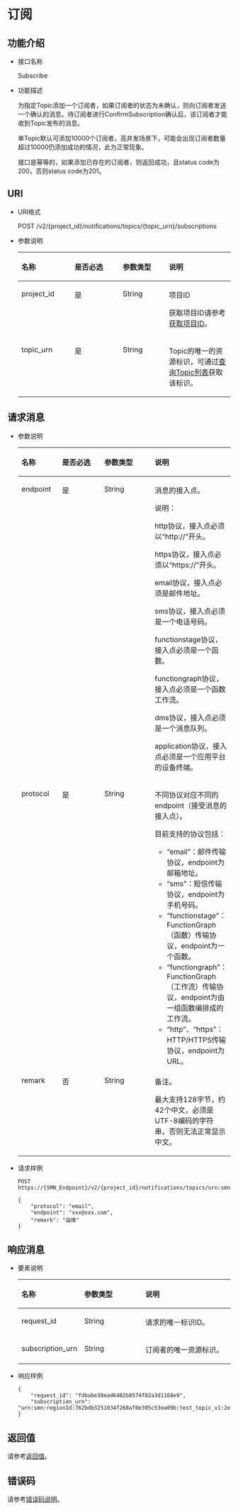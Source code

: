 # 订阅<a name="ZH-CN_TOPIC_0036016760"></a>

## 功能介绍<a name="section28602718"></a>

-   接口名称

    Subscribe


-   功能描述

    为指定Topic添加一个订阅者，如果订阅者的状态为未确认，则向订阅者发送一个确认的消息。待订阅者进行ConfirmSubscription确认后，该订阅者才能收到Topic发布的消息。

    单Topic默认可添加10000个订阅者，高并发场景下，可能会出现订阅者数量超过10000仍添加成功的情况，此为正常现象。

    接口是幂等的，如果添加已存在的订阅者，则返回成功，且status code为200，否则status code为201。


## URI<a name="section56097870"></a>

-   URI格式

    POST /v2/\{project\_id\}/notifications/topics/\{topic\_urn\}/subscriptions


-   参数说明

    <a name="table33640543"></a>
    <table><thead align="left"><tr id="row18743339"><th class="cellrowborder" valign="top" width="25%" id="mcps1.1.5.1.1"><p id="p41815528"><a name="p41815528"></a><a name="p41815528"></a>名称</p>
    </th>
    <th class="cellrowborder" valign="top" width="22.650000000000002%" id="mcps1.1.5.1.2"><p id="p31614597"><a name="p31614597"></a><a name="p31614597"></a>是否必选</p>
    </th>
    <th class="cellrowborder" valign="top" width="21.709999999999997%" id="mcps1.1.5.1.3"><p id="p10645546"><a name="p10645546"></a><a name="p10645546"></a>参数类型</p>
    </th>
    <th class="cellrowborder" valign="top" width="30.64%" id="mcps1.1.5.1.4"><p id="p56982912"><a name="p56982912"></a><a name="p56982912"></a>说明</p>
    </th>
    </tr>
    </thead>
    <tbody><tr id="row1408093"><td class="cellrowborder" valign="top" width="25%" headers="mcps1.1.5.1.1 "><p id="p46946741"><a name="p46946741"></a><a name="p46946741"></a>project_id</p>
    </td>
    <td class="cellrowborder" valign="top" width="22.650000000000002%" headers="mcps1.1.5.1.2 "><p id="p44589661"><a name="p44589661"></a><a name="p44589661"></a>是</p>
    </td>
    <td class="cellrowborder" valign="top" width="21.709999999999997%" headers="mcps1.1.5.1.3 "><p id="p54992765"><a name="p54992765"></a><a name="p54992765"></a>String</p>
    </td>
    <td class="cellrowborder" valign="top" width="30.64%" headers="mcps1.1.5.1.4 "><p id="p11652542155129"><a name="p11652542155129"></a><a name="p11652542155129"></a>项目ID</p>
    <p id="p25228990"><a name="p25228990"></a><a name="p25228990"></a>获取项目ID请参考<a href="获取项目ID.md">获取项目ID</a>。</p>
    </td>
    </tr>
    <tr id="row4105351"><td class="cellrowborder" valign="top" width="25%" headers="mcps1.1.5.1.1 "><p id="p64098000"><a name="p64098000"></a><a name="p64098000"></a>topic_urn</p>
    </td>
    <td class="cellrowborder" valign="top" width="22.650000000000002%" headers="mcps1.1.5.1.2 "><p id="p24555510"><a name="p24555510"></a><a name="p24555510"></a>是</p>
    </td>
    <td class="cellrowborder" valign="top" width="21.709999999999997%" headers="mcps1.1.5.1.3 "><p id="p42839264"><a name="p42839264"></a><a name="p42839264"></a>String</p>
    </td>
    <td class="cellrowborder" valign="top" width="30.64%" headers="mcps1.1.5.1.4 "><p id="p47428342"><a name="p47428342"></a><a name="p47428342"></a>Topic的唯一的资源标识，可通过<a href="查询Topic列表.md">查询Topic列表</a>获取该标识。</p>
    </td>
    </tr>
    </tbody>
    </table>


## 请求消息<a name="section35118788"></a>

-   参数说明

    <a name="table66803845"></a>
    <table><thead align="left"><tr id="row57367087"><th class="cellrowborder" valign="top" width="19.24807519248075%" id="mcps1.1.5.1.1"><p id="p16222495"><a name="p16222495"></a><a name="p16222495"></a>名称</p>
    </th>
    <th class="cellrowborder" valign="top" width="20.707929207079292%" id="mcps1.1.5.1.2"><p id="p38953736"><a name="p38953736"></a><a name="p38953736"></a>是否必选</p>
    </th>
    <th class="cellrowborder" valign="top" width="24.417558244175584%" id="mcps1.1.5.1.3"><p id="p1136017"><a name="p1136017"></a><a name="p1136017"></a>参数类型</p>
    </th>
    <th class="cellrowborder" valign="top" width="35.626437356264375%" id="mcps1.1.5.1.4"><p id="p24908514"><a name="p24908514"></a><a name="p24908514"></a>说明</p>
    </th>
    </tr>
    </thead>
    <tbody><tr id="row14679294"><td class="cellrowborder" valign="top" width="19.24807519248075%" headers="mcps1.1.5.1.1 "><p id="p48172185"><a name="p48172185"></a><a name="p48172185"></a>endpoint</p>
    </td>
    <td class="cellrowborder" valign="top" width="20.707929207079292%" headers="mcps1.1.5.1.2 "><p id="p9632925"><a name="p9632925"></a><a name="p9632925"></a>是</p>
    </td>
    <td class="cellrowborder" valign="top" width="24.417558244175584%" headers="mcps1.1.5.1.3 "><p id="p42069424"><a name="p42069424"></a><a name="p42069424"></a>String</p>
    </td>
    <td class="cellrowborder" valign="top" width="35.626437356264375%" headers="mcps1.1.5.1.4 "><p id="p52180221"><a name="p52180221"></a><a name="p52180221"></a>消息的接入点。</p>
    <div class="note" id="note1190810251344"><a name="note1190810251344"></a><a name="note1190810251344"></a><span class="notetitle"> 说明： </span><div class="notebody"><p id="p65848362"><a name="p65848362"></a><a name="p65848362"></a>http协议，接入点必须以“http://”开头。</p>
    <p id="p55764348"><a name="p55764348"></a><a name="p55764348"></a>https协议，接入点必须以“https://”开头。</p>
    <p id="p32117087"><a name="p32117087"></a><a name="p32117087"></a>email协议，接入点必须是邮件地址。</p>
    <p id="p20618333"><a name="p20618333"></a><a name="p20618333"></a>sms协议，接入点必须是一个电话号码。</p>
    <p id="p1308305817721"><a name="p1308305817721"></a><a name="p1308305817721"></a>functionstage协议，接入点必须是一个函数。</p>
    <p id="p24248101450"><a name="p24248101450"></a><a name="p24248101450"></a>functiongraph协议，接入点必须是一个函数工作流。</p>
    <p id="p65014107185812"><a name="p65014107185812"></a><a name="p65014107185812"></a>dms协议，接入点必须是一个消息队列。</p>
    <p id="p7227515142114"><a name="p7227515142114"></a><a name="p7227515142114"></a>application协议，接入点必须是一个应用平台的设备终端。</p>
    </div></div>
    </td>
    </tr>
    <tr id="row51347269"><td class="cellrowborder" valign="top" width="19.24807519248075%" headers="mcps1.1.5.1.1 "><p id="p65488131"><a name="p65488131"></a><a name="p65488131"></a>protocol</p>
    </td>
    <td class="cellrowborder" valign="top" width="20.707929207079292%" headers="mcps1.1.5.1.2 "><p id="p2938434"><a name="p2938434"></a><a name="p2938434"></a>是</p>
    </td>
    <td class="cellrowborder" valign="top" width="24.417558244175584%" headers="mcps1.1.5.1.3 "><p id="p36686634"><a name="p36686634"></a><a name="p36686634"></a>String</p>
    </td>
    <td class="cellrowborder" valign="top" width="35.626437356264375%" headers="mcps1.1.5.1.4 "><p id="p18827362"><a name="p18827362"></a><a name="p18827362"></a>不同协议对应不同的endpoint（接受消息的接入点）。</p>
    <p id="p1555972375816"><a name="p1555972375816"></a><a name="p1555972375816"></a>目前支持的协议包括：</p>
    <a name="ul1777124019573"></a><a name="ul1777124019573"></a><ul id="ul1777124019573"><li>“email”：邮件传输协议，endpoint为邮箱地址。</li><li>“sms”：短信传输协议，endpoint为手机号码。</li><li>“functionstage”：FunctionGraph（函数）传输协议，endpoint为一个函数。</li><li>“functiongraph”：FunctionGraph（工作流）传输协议，endpoint为由一组函数编排成的工作流。</li><li>“http”、“https”：HTTP/HTTPS传输协议，endpoint为URL。</li></ul>
    </td>
    </tr>
    <tr id="row34938791"><td class="cellrowborder" valign="top" width="19.24807519248075%" headers="mcps1.1.5.1.1 "><p id="p11469823"><a name="p11469823"></a><a name="p11469823"></a>remark</p>
    </td>
    <td class="cellrowborder" valign="top" width="20.707929207079292%" headers="mcps1.1.5.1.2 "><p id="p56640484"><a name="p56640484"></a><a name="p56640484"></a>否</p>
    </td>
    <td class="cellrowborder" valign="top" width="24.417558244175584%" headers="mcps1.1.5.1.3 "><p id="p24476477"><a name="p24476477"></a><a name="p24476477"></a>String</p>
    </td>
    <td class="cellrowborder" valign="top" width="35.626437356264375%" headers="mcps1.1.5.1.4 "><p id="p10287856125818"><a name="p10287856125818"></a><a name="p10287856125818"></a>备注。</p>
    <p id="p36437619"><a name="p36437619"></a><a name="p36437619"></a>最大支持128字节，约42个中文，必须是UTF-8编码的字符串，否则无法正常显示中文。</p>
    </td>
    </tr>
    </tbody>
    </table>


-   请求样例

    ```
    POST https://{SMN_Endpoint}/v2/{project_id}/notifications/topics/urn:smn:regionId:762bdb3251034f268af0e395c53ea09b:test_topic_v1/subscriptions
    ```

    ```
    {
        "protocol": "email", 
        "endpoint": "xxx@xxx.com", 
        "remark": "运维"
    } 
    ```


## 响应消息<a name="section47633640"></a>

-   要素说明

    <a name="table58321122"></a>
    <table><thead align="left"><tr id="row60828573"><th class="cellrowborder" valign="top" width="28.910000000000004%" id="mcps1.1.4.1.1"><p id="p28167350"><a name="p28167350"></a><a name="p28167350"></a>名称</p>
    </th>
    <th class="cellrowborder" valign="top" width="28.910000000000004%" id="mcps1.1.4.1.2"><p id="p66962839"><a name="p66962839"></a><a name="p66962839"></a>参数类型</p>
    </th>
    <th class="cellrowborder" valign="top" width="42.18%" id="mcps1.1.4.1.3"><p id="p55280873"><a name="p55280873"></a><a name="p55280873"></a>说明</p>
    </th>
    </tr>
    </thead>
    <tbody><tr id="row41508862"><td class="cellrowborder" valign="top" width="28.910000000000004%" headers="mcps1.1.4.1.1 "><p id="p6774674"><a name="p6774674"></a><a name="p6774674"></a>request_id</p>
    </td>
    <td class="cellrowborder" valign="top" width="28.910000000000004%" headers="mcps1.1.4.1.2 "><p id="p11877685"><a name="p11877685"></a><a name="p11877685"></a>String</p>
    </td>
    <td class="cellrowborder" valign="top" width="42.18%" headers="mcps1.1.4.1.3 "><p id="p22568466"><a name="p22568466"></a><a name="p22568466"></a>请求的唯一标识ID。</p>
    </td>
    </tr>
    <tr id="row10740297"><td class="cellrowborder" valign="top" width="28.910000000000004%" headers="mcps1.1.4.1.1 "><p id="p64657722"><a name="p64657722"></a><a name="p64657722"></a>subscription_urn</p>
    </td>
    <td class="cellrowborder" valign="top" width="28.910000000000004%" headers="mcps1.1.4.1.2 "><p id="p2784095"><a name="p2784095"></a><a name="p2784095"></a>String</p>
    </td>
    <td class="cellrowborder" valign="top" width="42.18%" headers="mcps1.1.4.1.3 "><p id="p24185120"><a name="p24185120"></a><a name="p24185120"></a>订阅者的唯一资源标识。</p>
    </td>
    </tr>
    </tbody>
    </table>

-   响应样例

    ```
    {
        "request_id": "fdbabe38ead6482b8574f82a3d1168e9",
        "subscription_urn": "urn:smn:regionId:762bdb3251034f268af0e395c53ea09b:test_topic_v1:2e778e84408e44058e6cbc6d3c377837"
    }
    ```


## 返回值<a name="section26049579"></a>

请参考[返回值](返回值.md)。

## 错误码<a name="section73211020122511"></a>

请参考[错误码说明](错误码说明.md)。

